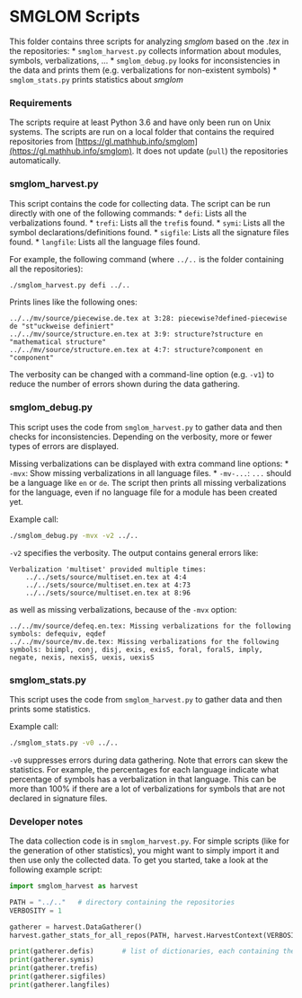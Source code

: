SMGLOM Scripts
===

This folder contains three scripts for analyzing *smglom* based on the *.tex* in the repositories:
    * `smglom_harvest.py` collects information about modules, symbols, verbalizations, ...
    * `smglom_debug.py` looks for inconsistencies in the data and prints them (e.g. verbalizations for non-existent symbols)
    * `smglom_stats.py` prints statistics about *smglom*

### Requirements

The scripts require at least Python 3.6 and have only been run on Unix systems.
The scripts are run on a local folder that contains the required repositories
from [https://gl.mathhub.info/smglom](https://gl.mathhub.info/smglom).
It does not update (`pull`) the repositories automatically.


### smglom_harvest.py

This script contains the code for collecting data.
The script can be run directly with one of the following commands:
    * `defi`: Lists all the verbalizations found.
    * `trefi`: Lists all the `trefi`s found.
    * `symi`: Lists all the symbol declarations/definitions found.
    * `sigfile`: Lists all the signature files found.
    * `langfile`: Lists all the language files found.

For example, the following command (where `../..` is the folder containing all the repositories):

```bash
./smglom_harvest.py defi ../..
```

Prints lines like the following ones:

```
../../mv/source/piecewise.de.tex at 3:28: piecewise?defined-piecewise de "st"uckweise definiert"
../../mv/source/structure.en.tex at 3:9: structure?structure en "mathematical structure"
../../mv/source/structure.en.tex at 4:7: structure?component en "component"
```

The verbosity can be changed with a command-line option (e.g. `-v1`) to reduce the number of errors
shown during the data gathering.

### smglom_debug.py

This script uses the code from `smglom_harvest.py` to gather data and then checks for
inconsistencies.
Depending on the verbosity, more or fewer types of errors are displayed.

Missing verbalizations can be displayed with extra command line options:
    * `-mvx`: Show missing verbalizations in all language files.
    * `-mv-...`: `...` should be a language like `en` or `de`.
        The script then prints all missing verbalizations for the language,
        even if no language file for a module has been created yet.

Example call:
```bash
./smglom_debug.py -mvx -v2 ../..
```

`-v2` specifies the verbosity.
The output contains general errors like:
```
Verbalization 'multiset' provided multiple times:
    ../../sets/source/multiset.en.tex at 4:4
    ../../sets/source/multiset.en.tex at 4:73
    ../../sets/source/multiset.en.tex at 8:96
```
as well as missing verbalizations, because of the `-mvx` option:
```
../../mv/source/defeq.en.tex: Missing verbalizations for the following symbols: defequiv, eqdef
../../mv/source/mv.de.tex: Missing verbalizations for the following symbols: biimpl, conj, disj, exis, exisS, foral, foralS, imply, negate, nexis, nexisS, uexis, uexisS
```

### smglom_stats.py

This script uses the code from `smglom_harvest.py` to gather data and then prints some statistics.

Example call:
```bash
./smglom_stats.py -v0 ../..
```

`-v0` suppresses errors during data gathering.
Note that errors can skew the statistics. For example, the percentages for each language
indicate what percentage of symbols has a verbalization in that language.
This can be more than 100% if there are a lot of verbalizations for symbols
that are not declared in signature files.

### Developer notes

The data collection code is in `smglom_harvest.py`.
For simple scripts (like for the generation of other statistics),
you might want to simply import it and then use only the collected data.
To get you started, take a look at the following example script:

```python
import smglom_harvest as harvest

PATH = "../.."   # directory containing the repositories
VERBOSITY = 1

gatherer = harvest.DataGatherer()
harvest.gather_stats_for_all_repos(PATH, harvest.HarvestContext(VERBOSITY, gatherer))

print(gatherer.defis)       # list of dictionaries, each containing the data for one defi
print(gatherer.symis)
print(gatherer.trefis)
print(gatherer.sigfiles)
print(gatherer.langfiles)
```
